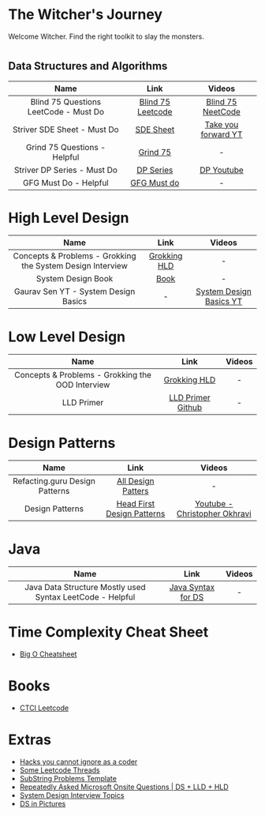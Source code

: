 # The Witcher's Journey

Welcome Witcher. Find the right toolkit to slay the monsters.

#
## Data Structures and Algorithms

Name | Link | Videos 
| :---:   | :-: | :-: 
|Blind 75 Questions LeetCode - Must Do |[Blind 75 Leetcode](https://leetcode.com/discuss/general-discussion/460599/blind-75-leetcode-questions)|[Blind 75 NeetCode](https://www.youtube.com/watch?v=KLlXCFG5TnA&list=PLot-Xpze53ldVwtstag2TL4HQhAnC8ATf)
|Striver SDE Sheet - Must Do|[SDE Sheet](https://takeuforward.org/interviews/strivers-sde-sheet-top-coding-interview-problems/)| [Take you forward YT](https://www.youtube.com/c/takeUforward/playlists)
|Grind 75 Questions - Helpful|[Grind 75](https://www.techinterviewhandbook.org/grind75)| - |
|Striver DP Series - Must Do| [DP Series](https://takeuforward.org/dynamic-programming/striver-dp-series-dynamic-programming-problems/) |[DP Youtube](https://www.youtube.com/watch?v=FfXoiwwnxFw&list=PLgUwDviBIf0qUlt5H_kiKYaNSqJ81PMMY&index=1&t=0s)|
|GFG Must Do - Helpful|[GFG Must do](https://www.geeksforgeeks.org/must-do-coding-questions-for-companies-like-amazon-microsoft-adobe/)|-|

#
# High Level Design

Name | Link | Videos 
| :---:   | :-: | :-: |
| Concepts & Problems - Grokking the System Design Interview | [Grokking HLD](https://akshay-iyangar.github.io/system-design/)|-|
|System Design Book |[Book](https://drive.google.com/file/d/1sGNx-8cxU_e9wi4SEoDq-mPdNoyFqmJA/view?usp=sharing)|-|
|Gaurav Sen YT - System Design Basics|-|[System Design Basics YT](https://www.youtube.com/watch?v=xpDnVSmNFX0&list=PLMCXHnjXnTnvo6alSjVkgxV-VH6EPyvoX)|

#
# Low Level Design

Name | Link | Videos 
| :---:   | :-: | :-: |
| Concepts & Problems - Grokking the OOD Interview | [Grokking HLD](https://akshay-iyangar.github.io/system-design/)|-|
|LLD Primer| [LLD Primer Github](https://github.com/prasadgujar/low-level-design-primer) | - |

#
# Design Patterns

Name | Link | Videos 
| :---:   | :-: | :-: |
|Refacting.guru Design Patterns| [All Design Patters](https://refactoring.guru/design-patterns)|-|
|Design Patterns|[Head First Design Patterns](https://github.com/ksatria/MK-Design-Pattern/blob/master/Ebook/Head%20First%20Design%20Patterns.pdf)|[Youtube - Christopher Okhravi](https://www.youtube.com/watch?v=v9ejT8FO-7I&list=PLrhzvIcii6GNjpARdnO4ueTUAVR9eMBpc)|

#
# Java

Name | Link | Videos 
| :---:   | :-: | :-: |
|Java Data Structure Mostly used Syntax LeetCode - Helpful|[Java Syntax for DS](https://leetcode.com/discuss/study-guide/1170715/Java-or-Data-Structure-Mostly-used-Syntax)|-|

#
# Time Complexity Cheat Sheet

* [Big O Cheatsheet](https://www.bigocheatsheet.com/)

#
# Books

* [CTCI Leetcode](https://leetcode.com/discuss/general-discussion/1152824/Cracking-The-Coding-Interview-6th-Edition-In-LeetCode)

#
# Extras

* [Hacks you cannot ignore as a coder](https://leetcode.com/discuss/study-guide/1151183/TIPS-or-HACKS-WHICH-YOU-CAN'T-IGNORE-AS-A-CODER)
* [Some Leetcode Threads](https://leetcode.com/discuss/general-discussion/1144555/LeetCode's-Pick...-extended!)
* [SubString Problems Template](https://leetcode.com/problems/minimum-window-substring/discuss/26808/Here-is-a-10-line-template-that-can-solve-most-'substring'-problems)
* [Repeatedly Asked Microsoft Onsite Questions | DS + LLD + HLD](https://leetcode.com/discuss/general-discussion/1893215/repeatedly-asked-microsoft-onsite-questions-ds-lld-hld)
* [System Design Interview Topics](https://serhatgiydiren.github.io/system-design-inteview-topics)
* [DS in Pictures](https://github.com/girliemac/a-picture-is-worth-a-1000-words/tree/main/algorithms)
